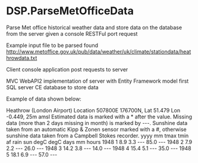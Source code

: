 # DSP.ParseMetOfficeData
Parse Met office historical weather data and store data on the database from the server given a console RESTFul port request

Example input file to be parsed found
http://www.metoffice.gov.uk/pub/data/weather/uk/climate/stationdata/heathrowdata.txt

Client console application post requests to server

MVC WebAPI2 implementation of server with Entity Framework model first SQL server CE database to store data

Example of data shown below:

Heathrow (London Airport)
Location 507800E 176700N, Lat 51.479 Lon -0.449, 25m amsl
Estimated data is marked with a * after the value.
Missing data (more than 2 days missing in month) is marked by  ---.
Sunshine data taken from an automatic Kipp & Zonen sensor marked with a #, otherwise sunshine data taken from a Campbell Stokes recorder.
   yyyy  mm   tmax    tmin      af    rain     sun
              degC    degC    days      mm   hours
   1948   1    8.9     3.3    ---     85.0    ---
   1948   2    7.9     2.2    ---     26.0    ---
   1948   3   14.2     3.8    ---     14.0    ---
   1948   4   15.4     5.1    ---     35.0    ---
   1948   5   18.1     6.9    ---     57.0    ---
